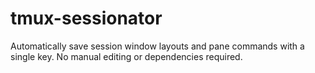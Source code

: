 # tmux-sessionator
Automatically save session window layouts and pane commands with a single key. No manual editing or dependencies required.

